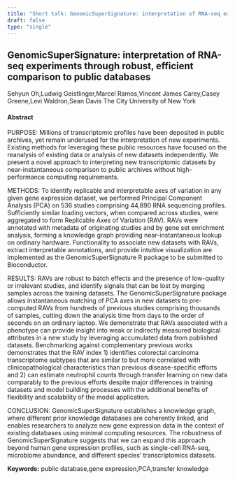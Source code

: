 ```yaml
---
title: "Short talk: GenomicSuperSignature: interpretation of RNA-seq experiments through robust, efficient comparison to public databases"
draft: false
type: "single"
---
```


## GenomicSuperSignature: interpretation of RNA-seq experiments through robust, efficient comparison to public databases
Sehyun Oh,Ludwig Geistlinger,Marcel Ramos,Vincent James Carey,Casey Greene,Levi Waldron,Sean Davis
The City University of New York
#### Abstract

PURPOSE: Millions of transcriptomic profiles have been deposited in public archives, yet remain underused for the interpretation of new experiments. Existing methods for leveraging these public resources have focused on the reanalysis of existing data or analysis of new datasets independently. We present a novel approach to interpreting new transcriptomic datasets by near-instantaneous comparison to public archives without high-performance computing requirements. 

METHODS: To identify replicable and interpretable axes of variation in any given gene expression dataset, we performed Principal Component Analysis (PCA) on 536 studies comprising 44,890 RNA sequencing profiles. Sufficiently similar loading vectors, when compared across studies, were aggregated to form Replicable Axes of Variation (RAV). RAVs were annotated with metadata of originating studies and by gene set enrichment analysis, forming a knowledge graph providing near-instantaneous lookup on ordinary hardware. Functionality to associate new datasets with RAVs, extract interpretable annotations, and provide intuitive visualization are implemented as the GenomicSuperSignature R package to be submitted to Bioconductor.  

RESULTS: RAVs are robust to batch effects and the presence of low-quality or irrelevant studies, and identify signals that can be lost by merging samples across the training datasets. The GenomicSuperSignature package allows instantaneous matching of PCA axes in new datasets to pre-computed RAVs from hundreds of previous studies comprising thousands of samples, cutting down the analysis time from days to the order of seconds on an ordinary laptop. We demonstrate that RAVs associated with a phenotype can provide insight into weak or indirectly measured biological attributes in a new study by leveraging accumulated data from published datasets. Benchmarking against complementary previous works demonstrates that the RAV index 1) identifies colorectal carcinoma transcriptome subtypes that are similar to but more correlated with clinicopathological characteristics than previous disease-specific efforts and 2) can estimate neutrophil counts through transfer learning on new data comparably to the previous efforts despite major differences in training datasets and model building processes with the additional benefits of flexibility and scalability of the model application.

CONCLUSION: GenomicSuperSignature establishes a knowledge graph, where different prior knowledge databases are coherently linked, and enables researchers to analyze new gene expression data in the context of existing databases using minimal computing resources. The robustness of GenomicSuperSignature suggests that we can expand this approach beyond human gene expression profiles, such as single-cell RNA-seq, microbiome abundance, and different species’ transcriptomics datasets. 


**Keywords:** public database,gene expression,PCA,transfer knowledge
